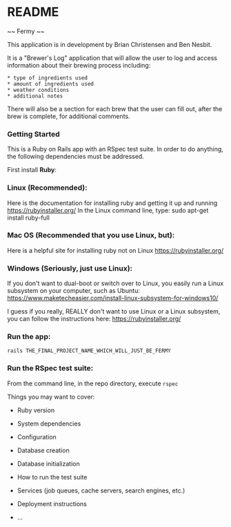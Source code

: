 # README

~~ Fermy ~~

  This application is in development by Brian Christensen and Ben Nesbit.

  It is a "Brewer's Log" application that will allow the user to log and access
  information about their brewing process including:

    * type of ingredients used
    * amount of ingredients used
    * weather conditions
    * additional notes

  There will also be a section for each brew that the
  user can fill out, after the brew is complete, for additional comments.

### Getting Started

This is a Ruby on Rails app with an RSpec test suite. In order to do anything,
the following dependencies must be addressed.

First install **Ruby**:

  ### Linux (Recommended):
  Here is the documentation for installing ruby and getting it up and running
  https://rubyinstaller.org/
  In the Linux command line, type:
  sudo apt-get install ruby-full

  ### Mac OS (Recommended that you use Linux, but):
  Here is a helpful site for installing ruby not on Linux
  https://rubyinstaller.org/

  ### Windows (Seriously, just use Linux):
  If you don't want to dual-boot or switch over to Linux, you easily run a
  Linux subsystem on your computer, such as Ubuntu:
  https://www.maketecheasier.com/install-linux-subsystem-for-windows10/

  I guess if you really, REALLY don't want to use Linux or a Linux subsystem,
  you can follow the instructions here:
  https://rubyinstaller.org/


### Run the app:

  `rails THE_FINAL_PROJECT_NAME_WHICH_WILL_JUST_BE_FERMY`

### Run the RSpec test suite:

  From the command line, in the repo directory, execute `rspec`

Things you may want to cover:

* Ruby version

* System dependencies

* Configuration

* Database creation

* Database initialization

* How to run the test suite

* Services (job queues, cache servers, search engines, etc.)

* Deployment instructions

* ...
